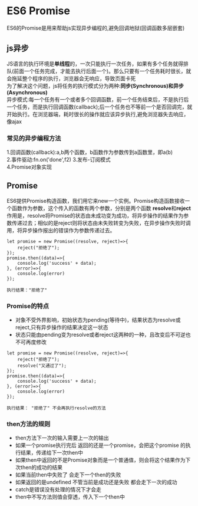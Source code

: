 # ES6 Promise
ES6的Promise是用来帮助js实现异步编程的,避免回调地狱(回调函数多层嵌套)
## js异步
JS语言的执行环境是**单线程**的，一次只能执行一次任务，如果有多个任务就得排队(前面一个任务完成，才能去执行后面一个)。那么只要有一个任务耗时很长，就会拖延整个程序的执行，浏览器会无响应，导致页面卡死   
为了解决这个问题，js将任务的执行模式分为两种:**同步(Synchronous)**和**异步(Asynchronous)**  
异步模式:每一个任务有一个或者多个回调函数，前一个任务结束后，不是执行后一个任务，而是执行回调函数(callback);后一个任务也不等前一个是否回调完，就开始执行。在浏览器端，耗时很长的操作就应该异步执行,避免浏览器失去响应，像ajax  
### 常见的异步编程方法

1.回调函数(callback):a,b两个函数，b函数作为参数传到a函数里，即a(b)  
2.事件驱动:fn.on('done',f2)
3.发布-订阅模式    
4.Promise对象实现  

## Promise
ES6提供Promise构造函数，我们用它来new一个实例。Promise构造函数接收一个函数作为参数，这个传入的函数有两个参数，分别是两个函数 **resolve**和**reject**作用是，resolve将Promise的状态由未成功变为成功，将异步操作的结果作为参数传递过去；相似的是reject则将状态由未失败转变为失败，在异步操作失败时调用，将异步操作报出的错误作为参数传递过去。
````
let promise = new Promise((resolve, reject)=>{
    reject("拒绝了");
});
promise.then((data)=>{
    console.log('success' + data);
}, (error)=>{
    console.log(error)
});

执行结果："拒绝了"
````
### Promise的特点
* 对象不受外界影响，初始状态为pending(等待中)，结果状态为resolve或reject,只有异步操作的结果决定这一状态
* 状态只能由pending变为resolve或者reject这两种的一种，且改变后不可逆也不可再度修改
````
let promise = new Promise((resolve, reject)=>{
    reject("拒绝了");
    resolve("又通过了");
});
promise.then((data)=>{
    console.log('success' + data);
}, (error)=>{
    console.log(error)
});

执行结果： "拒绝了" 不会再执行resolve的方法
````
### then方法的规则
* then方法下一次的输入需要上一次的输出  
* 如果一个promise执行完后 返回的还是一个promise，会把这个promise 的执行结果，传递给下一次then中
* 如果then中返回的不是Promise对象而是一个普通值，则会将这个结果作为下次then的成功的结果
* 如果当前then中失败了 会走下一个then的失败
* 如果返回的是undefined 不管当前是成功还是失败 都会走下一次的成功
* catch是错误没有处理的情况下才会走
* then中不写方法则值会穿透，传入下一个then中